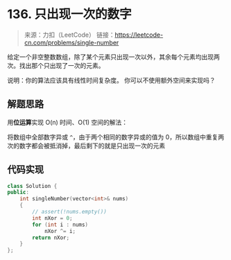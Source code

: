 ﻿# 136. 只出现一次的数字
> 来源：力扣（LeetCode）
链接：https://leetcode-cn.com/problems/single-number

给定一个非空整数数组，除了某个元素只出现一次以外，其余每个元素均出现两次。找出那个只出现了一次的元素。

说明：你的算法应该具有线性时间复杂度。 你可以不使用额外空间来实现吗？

## 解题思路
用**位运算**实现 O(n) 时间、O(1) 空间的解法：

将数组中全部数字异或 `^`，由于两个相同的数字异或的值为 0，所以数组中重复两次的数字都会被抵消掉，最后剩下的就是只出现一次的元素

## 代码实现
```cpp
class Solution {
public:
    int singleNumber(vector<int>& nums) 
    {
        // assert(!nums.empty())
        int nXor = 0;
        for (int i : nums)
            nXor ^= i;
        return nXor;
    }
};
```





